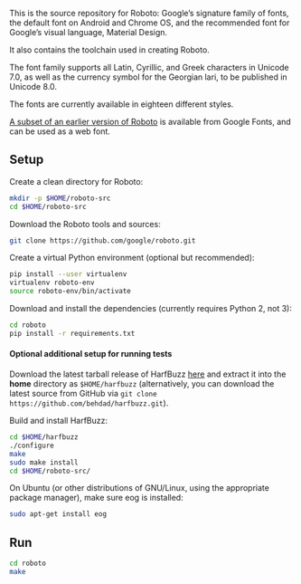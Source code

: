 This is the source repository for Roboto: Google’s signature family
of fonts, the default font on Android and Chrome OS, and the
recommended font for Google’s visual language, Material Design.

It also contains the toolchain used in creating Roboto.

The font family supports all Latin, Cyrillic, and Greek characters in
Unicode 7.0, as well as the currency symbol for the Georgian lari, to
be published in Unicode 8.0.

The fonts are currently available in eighteen different styles.

[A subset of an earlier version of Roboto](https://www.google.com/fonts/specimen/Roboto) is available from Google Fonts, and can be used as a web font.

## Setup

Create a clean directory for Roboto:

```bash
mkdir -p $HOME/roboto-src
cd $HOME/roboto-src
```

Download the Roboto tools and sources:

```bash
git clone https://github.com/google/roboto.git
```

Create a virtual Python environment (optional but recommended):

```bash
pip install --user virtualenv
virtualenv roboto-env
source roboto-env/bin/activate
```

Download and install the dependencies (currently requires Python 2, not 3):

```bash
cd roboto
pip install -r requirements.txt
```

#### Optional additional setup for running tests

Download the latest tarball release of HarfBuzz
[here](http://www.freedesktop.org/wiki/Software/HarfBuzz/) and extract it into
the **home** directory as `$HOME/harfbuzz` (alternatively, you can download the
latest source from GitHub via
`git clone https://github.com/behdad/harfbuzz.git`).

Build and install HarfBuzz:

```bash
cd $HOME/harfbuzz
./configure
make
sudo make install
cd $HOME/roboto-src/
```

On Ubuntu (or other distributions of GNU/Linux, using the appropriate package
manager), make sure eog is installed:

```bash
sudo apt-get install eog
```

## Run

```bash
cd roboto
make
```
